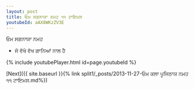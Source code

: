 ```yaml
---
layout: post
title: ਓਮ ਸਗਨਾਯਾ ਨਮਹ ੧੧ ਟਾਇਮਸ
youtubeId: aAX8WKzZV3E
---
```

 
 
 ਓਮ ਸਗਨਾਯਾ ਨਮਹ  
 
 -  ਜੋ ਵੱਖੋ ਵੱਖ ਗਾਨਿਆਂ ਨਾਲ ਹੈ 
 
  
 
  
 
 
 
 
 
 


{% include youtubePlayer.html id=page.youtubeId %}
 
[Next]({{ site.baseurl }}{% link  split1/_posts/2013-11-27-ਓਮ ਕਲਾ ਪੂਜਿਠਾਯ ਨਮਹ ੧੧ ਟਾਇਮਸ.md%})
 
